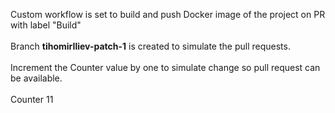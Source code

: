 Custom workflow is set to build and push Docker image of the project on PR with label "Build"<br><br>
Branch **tihomirIliev-patch-1** is created to simulate the pull requests.<br><br>
Increment the Counter value by one to simulate change so pull request can be available.<br><br>
Counter 11

